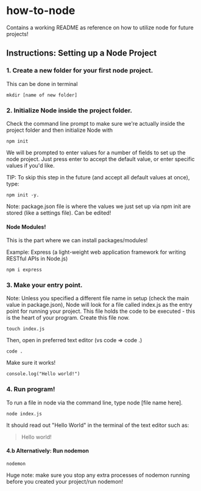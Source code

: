 # how-to-node
Contains a working README as reference on how to utilize node for future projects!

## Instructions: Setting up a Node Project
### 1. Create a new folder for your first node project.
 This can be done in terminal
 ```
 mkdir [name of new folder] 
 ```

### 2. Initialize Node inside the project folder.
Check the command line prompt to make sure we're actually inside the project folder and then initialize Node with
```
npm init
```

We will be prompted to enter values for a number of fields to set up the node project. Just press enter to accept the default value, or enter specific values if you'd like.
  
TIP: To skip this step in the future (and accept all default values at once), type: 
```
npm init -y.
```

Note: package.json file is where the values we just set up via npm init are stored (like a settings file). Can be edited!

#### Node Modules! 
This is the part where we can install packages/modules! 

Example: Express (a light-weight web application framework for writing RESTful APIs in Node.js)
```
npm i express
```

### 3. Make your entry point.
Note: Unless you specified a different file name in setup (check the main value in package.json), Node will look for a file called index.js as the entry point for running your project. This file holds the code to be executed - this is the heart of your program. Create this file now.
```
touch index.js
```

Then, open in preferred text editor (vs code => code .)
```
code .
```
 
Make sure it works!
```
console.log("Hello world!")
```

### 4. Run  program!
To run a file in node via the command line, type node [file name here].
```
node index.js
```

It should read out "Hello World" in the terminal of the text editor such as: 
> Hello world!

#### 4.b Alternatively: Run nodemon
```
nodemon
```
Huge note: make sure you stop any extra processes of nodemon running before you created your project/run nodemon!

